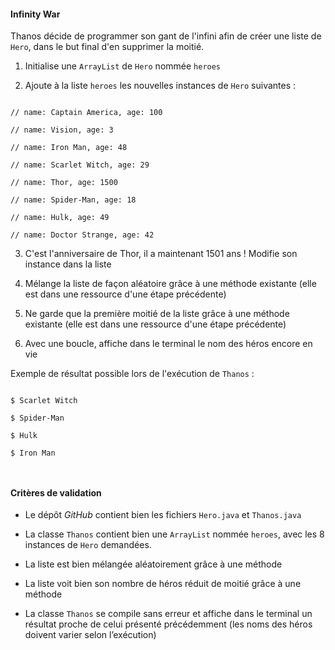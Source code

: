 #### Infinity War

  

Thanos décide de programmer son gant de l'infini afin de créer une liste de `Hero`, dans le but final d'en supprimer la moitié.
  

1. Initialise une `ArrayList` de `Hero` nommée `heroes`

2. Ajoute à la liste `heroes` les nouvelles instances de `Hero` suivantes :

```

// name: Captain America, age: 100

// name: Vision, age: 3

// name: Iron Man, age: 48

// name: Scarlet Witch, age: 29

// name: Thor, age: 1500

// name: Spider-Man, age: 18

// name: Hulk, age: 49

// name: Doctor Strange, age: 42

```

3. C'est l'anniversaire de Thor, il a maintenant 1501 ans ! Modifie son instance dans la liste

4. Mélange la liste de façon aléatoire grâce à une méthode existante (elle est dans une ressource d'une étape précédente)

5. Ne garde que la première moitié de la liste grâce à une méthode existante (elle est dans une ressource d'une étape précédente)

6. Avec une boucle, affiche dans le terminal le nom des héros encore en vie

  

Exemple de résultat possible lors de l'exécution de `Thanos` :

  

```

$ Scarlet Witch

$ Spider-Man

$ Hulk

$ Iron Man

  

```

  

#### Critères de validation

  

- Le dépôt _GitHub_ contient bien les fichiers `Hero.java` et `Thanos.java`

- La classe `Thanos` contient bien une `ArrayList` nommée `heroes`, avec les 8 instances de `Hero` demandées.

- La liste est bien mélangée aléatoirement grâce à une méthode

- La liste voit bien son nombre de héros réduit de moitié grâce à une méthode

- La classe `Thanos` se compile sans erreur et affiche dans le terminal un résultat proche de celui présenté précédemment (les noms des héros doivent varier selon l’exécution)